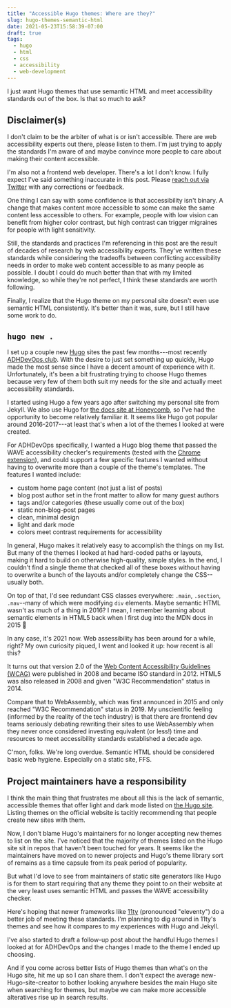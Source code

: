 ```yaml
---
title: "Accessible Hugo themes: Where are they?"
slug: hugo-themes-semantic-html
date: 2021-05-23T15:58:39-07:00
draft: true
tags:
  - hugo
  - html
  - css
  - accessibility
  - web-development
---
```


I just want Hugo themes that use semantic HTML
and meet accessibility standards out of the box.
Is that so much to ask?

<!--more-->

## Disclaimer(s)

I don't claim to be the arbiter of what is or isn't accessible.
There are web accessibility experts out there, please listen to them.
I'm just trying to apply the standards I'm aware of
and maybe convince more people to care about making their content accessible.

I'm also not a frontend web developer.
There's a lot I don't know.
I fully expect I've said something inaccurate in this post.
Please [reach out via Twitter](https://twitter.com/shelbyspees)
with any corrections or feedback.

One thing I can say with some confidence is that accessibility isn't binary.
A change that makes content more accessible to some
can make the same content less accessible to others.
For example, people with low vision can benefit from higher color contrast,
but high contrast can trigger migraines for people with light sensitivity.

Still, the standards and practices I'm referencing in this post
are the result of decades of research by web accessibility experts.
They've written these standards while considering
the tradeoffs between conflicting accessibility needs
in order to make web content accessible to as many people as possible.
I doubt I could do much better than that with my limited knowledge,
so while they're not perfect, I think these standards are worth following.

Finally, I realize that the Hugo theme on my personal site
doesn't even use semantic HTML consistently.
It's better than it was, sure, but I still have some work to do.

## `hugo new .`

I set up a couple new [Hugo](https://gohugo.io) sites
the past few months---most recently [ADHDevOps.club](https://adhdevops.club).
With the desire to just set something up quickly,
Hugo made the most sense since I have a decent amount of experience with it.
Unfortunately, it's been a bit frustrating trying to choose Hugo themes
because very few of them both suit my needs for the site
and actually meet accessibility standards.

I started using Hugo a few years ago
after switching my personal site from Jekyll.
We also use Hugo for [the docs site at Honeycomb](https://docs.honeycomb.io),
so I've had the opportunity to become relatively familiar it.
It seems like Hugo got popular around 2016-2017---at least
that's when a lot of the themes I looked at were created.

For ADHDevOps specifically, I wanted a Hugo blog theme
that passed the WAVE accessibility checker's requirements (tested with the
[Chrome extension](https://chrome.google.com/webstore/detail/wave-evaluation-tool/jbbplnpkjmmeebjpijfedlgcdilocofh)),
and could support a few specific features I wanted
without having to overwrite more than a couple of the theme's templates.
The features I wanted include:

- custom home page content (not just a list of posts)
- blog post author set in the front matter to allow for many guest authors
- tags and/or categories (these usually come out of the box)
- static non-blog-post pages
- clean, minimal design
- light and dark mode
- colors meet contrast requirements for accessibility

In general, Hugo makes it relatively easy to accomplish the things on my list.
But many of the themes I looked at had hard-coded paths or layouts,
making it hard to build on otherwise high-quality, simple styles.
In the end, I couldn't find a single theme that checked all of these boxes
without having to overwrite a bunch of the layouts
and/or completely change the CSS--usually both.

On top of that, I'd see redundant CSS classes everywhere:
`.main`, `.section`, `.nav`--many of which were modifying `div` elements.
Maybe semantic HTML wasn't as much of a thing in 2016?
I mean, I remember learning about semantic elements in HTML5
back when I first dug into the MDN docs in 2015 🤷

In any case, it's 2021 now.
Web assessibility has been around for a while, right?
My own curiosity piqued, I went and looked it up: how recent is all this?

It turns out that version 2.0 of the
[Web Content Accessibility Guidelines (WCAG)](https://www.w3.org/WAI/standards-guidelines/wcag/)
were published in 2008 and became ISO standard in 2012.
HTML5 was also released in 2008 and given "W3C Recommendation" status in 2014.

Compare that to WebAssembly, which was first announced in 2015
and only reached "W3C Recommendation" status in 2019.
My unscientific feeling (informed by the reality of the tech industry)
is that there are frontend dev teams seriously debating
rewriting their sites to use WebAssembly when they never once considered
investing equivalent (or less!) time and resources
to meet accessibility standards established a decade ago.

C'mon, folks. We're long overdue.
Semantic HTML should be considered basic web hygiene.
Especially on a static site, FFS.

## Project maintainers have a responsibility

I think the main thing that frustrates me about all this
is the lack of semantic, accessible themes that offer light and dark mode
listed on [the Hugo site](https://themes.gohugo.io/).
Listing themes on the official website is tacitly recommending
that people create new sites with them.

Now, I don't blame Hugo's maintainers for no longer accepting new themes
to list on the site.
I've noticed that the majority of themes listed on the Hugo site sit in repos
that haven't been touched for years.
It seems like the maintainers have moved on to newer projects
and Hugo's theme library sort of remains as a time capsule
from its peak period of popularity.

But what I'd love to see from maintainers of static site generators like Hugo
is for them to start requiring that any theme they point to on their website
at the very least uses semantic HTML and passes the WAVE accessibility checker.

Here's hoping that newer frameworks like [11ty](https://www.11ty.dev)
(pronounced "eleventy") do a better job of meeting these standards.
I'm planning to dig around in 11ty's themes and see how it compares
to my experiences with Hugo and Jekyll.

I've also started to draft a follow-up post
about the handful Hugo themes I looked at for ADHDevOps
and the changes I made to the theme I ended up choosing.

And if you come across better lists of Hugo themes than what's on the Hugo site,
hit me up so I can share them.
I don't expect the average new-Hugo-site-creator to bother looking anywhere
besides the main Hugo site when searching for themes,
but maybe we can make more accessible alteratives rise up in search results.
